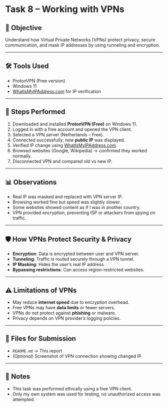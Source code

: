 # Task 8 – Working with VPNs

## 🎯 Objective
Understand how Virtual Private Networks (VPNs) protect privacy, secure communication, and mask IP addresses by using tunneling and encryption.

---

## 🛠 Tools Used
- ProtonVPN (Free version)  
- Windows 11  
- [WhatIsMyIPAddress.com](https://whatismyipaddress.com/) for IP verification  

---

## 🧪 Steps Performed
1. Downloaded and installed **ProtonVPN (Free)** on Windows 11.  
2. Logged in with a free account and opened the VPN client.  
3. Selected a VPN server (Netherlands – Free).  
4. Connected successfully; new **public IP** was displayed.  
5. Verified IP change using [WhatIsMyIPAddress.com](https://whatismyipaddress.com).  
6. Browsed websites (Google, Wikipedia) → confirmed they worked normally.  
7. Disconnected VPN and compared old vs new IP.  

---

## 📊 Observations
- Real IP was masked and replaced with VPN server IP.  
- Browsing worked fine but speed was slightly slower.  
- Some websites showed content as if I was in another country.  
- VPN provided encryption, preventing ISP or attackers from spying on traffic.  

---

## 🛡 How VPNs Protect Security & Privacy
- **Encryption**: Data is encrypted between user and VPN server.  
- **Tunneling**: Traffic is routed securely through a VPN tunnel.  
- **IP Masking**: Hides the user’s real IP address.  
- **Bypassing restrictions**: Can access region-restricted websites.  

---

## ⚠️ Limitations of VPNs
- May reduce **internet speed** due to encryption overhead.  
- Free VPNs may have **data limits** or fewer servers.  
- VPNs do not protect against **phishing** or malware.  
- Privacy depends on VPN provider’s logging policies.  

---

## 📂 Files for Submission
- `README.md` → This report  
- *(Optional)* Screenshot of VPN connection showing changed IP  

---

## 📌 Notes
- This task was performed ethically using a free VPN client.  
- Only my own system was used for testing, no unauthorized access was attempted.  
